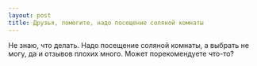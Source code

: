 ```yaml
---
layout: post 
title: Друзья, помогите, надо посещение соляной комнаты 
--- 
```

Не знаю, что делать. Надо посещение соляной комнаты, а выбрать не могу, да и отзывов плохих много. Может порекомендуете что-то?